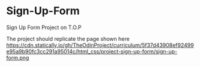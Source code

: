 # Sign-Up-Form
Sign Up Form Project on T.O.P

The project should replicate the page shown here https://cdn.statically.io/gh/TheOdinProject/curriculum/5f37d43908ef92499e95a9b90fc3cc291a95014c/html_css/project-sign-up-form/sign-up-form.png

